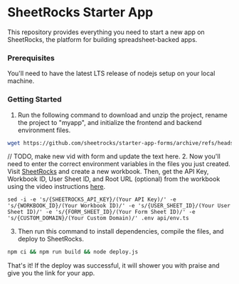 # SheetRocks Starter App

This repository provides everything you need to start a new app on SheetRocks, the platform for building spreadsheet-backed apps.

### Prerequisites
You'll need to have the latest LTS release of nodejs setup on your local machine.

### Getting Started
1. Run the following command to download and unzip the project, rename the project to "myapp", and initialize the frontend and backend environment files.
```bash
wget https://github.com/sheetrocks/starter-app-forms/archive/refs/heads/main.zip && unzip main.zip && mv starter-app-forms-main myapp && cd myapp && mv .example.env .env && mv api/example.env.ts api/env.ts
```

// TODO, make new vid with form and update the text here.
2. Now you'll need to enter the correct environment variables in the files you just created. Visit [SheetRocks](https://sheet.rocks/home) and create a new workbook. Then, get the API Key, Workbook ID, User Sheet ID, and Root URL (optional) from the workbook using the video instructions [here](https://www.loom.com/share/5ba840b300184759a71a4f4b55f54eaa).
```
sed -i -e 's/{SHEETROCKS_API_KEY}/(Your API Key)/' -e 's/{WORKBOOK_ID}/(Your Workbook ID)/' -e 's/{USER_SHEET_ID}/(Your User Sheet ID)/' -e 's/{FORM_SHEET_ID}/(Your Form Sheet ID)/' -e 's/{CUSTOM_DOMAIN}/(Your Custom Domain)/' .env api/env.ts
```
3. Then run this command to install dependencies, compile the files, and deploy to SheetRocks.
```bash
npm ci && npm run build && node deploy.js
```

That's it! If the deploy was successful, it will shower you with praise and give you the link for your app.


